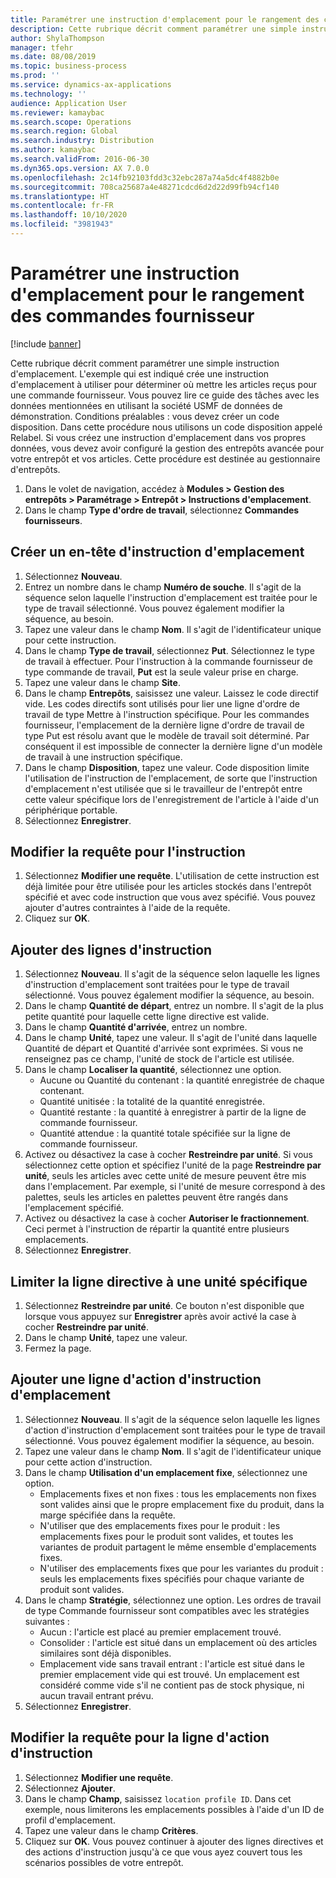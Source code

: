 ```yaml
---
title: Paramétrer une instruction d'emplacement pour le rangement des commandes fournisseur
description: Cette rubrique décrit comment paramétrer une simple instruction d'emplacement.
author: ShylaThompson
manager: tfehr
ms.date: 08/08/2019
ms.topic: business-process
ms.prod: ''
ms.service: dynamics-ax-applications
ms.technology: ''
audience: Application User
ms.reviewer: kamaybac
ms.search.scope: Operations
ms.search.region: Global
ms.search.industry: Distribution
ms.author: kamaybac
ms.search.validFrom: 2016-06-30
ms.dyn365.ops.version: AX 7.0.0
ms.openlocfilehash: 2c14fb92103fdd3c32ebc287a74a5dc4f4882b0e
ms.sourcegitcommit: 708ca25687a4e48271cdcd6d2d22d99fb94cf140
ms.translationtype: HT
ms.contentlocale: fr-FR
ms.lasthandoff: 10/10/2020
ms.locfileid: "3981943"
---
```

# <a name="set-up-a-location-directive-for-purchase-order-put-away"></a>Paramétrer une instruction d'emplacement pour le rangement des commandes fournisseur

[!include [banner](../../includes/banner.md)]

Cette rubrique décrit comment paramétrer une simple instruction d'emplacement. L'exemple qui est indiqué crée une instruction d'emplacement à utiliser pour déterminer où mettre les articles reçus pour une commande fournisseur. Vous pouvez lire ce guide des tâches avec les données mentionnées en utilisant la société USMF de données de démonstration. Conditions préalables : vous devez créer un code disposition. Dans cette procédure nous utilisons un code disposition appelé Relabel. Si vous créez une instruction d'emplacement dans vos propres données, vous devez avoir configuré la gestion des entrepôts avancée pour votre entrepôt et vos articles. Cette procédure est destinée au gestionnaire d'entrepôts.

1. Dans le volet de navigation, accédez à **Modules > Gestion des entrepôts > Paramétrage > Entrepôt > Instructions d'emplacement**.
2. Dans le champ **Type d'ordre de travail**, sélectionnez **Commandes fournisseurs**.

## <a name="create-a-location-directive-header"></a>Créer un en-tête d'instruction d'emplacement
1. Sélectionnez **Nouveau**.
2. Entrez un nombre dans le champ **Numéro de souche**. Il s'agit de la séquence selon laquelle l'instruction d'emplacement est traitée pour le type de travail sélectionné. Vous pouvez également modifier la séquence, au besoin.  
3. Tapez une valeur dans le champ **Nom**. Il s'agit de l'identificateur unique pour cette instruction.  
4. Dans le champ **Type de travail**, sélectionnez **Put**. Sélectionnez le type de travail à effectuer. Pour l'instruction à la commande fournisseur de type commande de travail, **Put** est la seule valeur prise en charge.  
5. Tapez une valeur dans le champ **Site**.
6. Dans le champ **Entrepôts**, saisissez une valeur. Laissez le code directif vide.  Les codes directifs sont utilisés pour lier une ligne d'ordre de travail de type Mettre à l'instruction spécifique. Pour les commandes fournisseur, l'emplacement de la dernière ligne d'ordre de travail de type Put est résolu avant que le modèle de travail soit déterminé. Par conséquent il est impossible de connecter la dernière ligne d'un modèle de travail à une instruction spécifique.   
7. Dans le champ **Disposition**, tapez une valeur. Code disposition limite l'utilisation de l'instruction de l'emplacement, de sorte que l'instruction d'emplacement n'est utilisée que si le travailleur de l'entrepôt entre cette valeur spécifique lors de l'enregistrement de l'article à l'aide d'un périphérique portable.  
8. Sélectionnez **Enregistrer**.

## <a name="edit-the-query-for-directive"></a>Modifier la requête pour l'instruction
1. Sélectionnez **Modifier une requête**. L'utilisation de cette instruction est déjà limitée pour être utilisée pour les articles stockés dans l'entrepôt spécifié et avec code instruction que vous avez spécifié. Vous pouvez ajouter d'autres contraintes à l'aide de la requête.  
2. Cliquez sur **OK**.

## <a name="add-directive-lines"></a>Ajouter des lignes d'instruction
1. Sélectionnez **Nouveau**. Il s'agit de la séquence selon laquelle les lignes d'instruction d'emplacement sont traitées pour le type de travail sélectionné. Vous pouvez également modifier la séquence, au besoin.  
2. Dans le champ **Quantité de départ**, entrez un nombre. Il s'agit de la plus petite quantité pour laquelle cette ligne directive est valide.  
3. Dans le champ **Quantité d'arrivée**, entrez un nombre.
4. Dans le champ **Unité**, tapez une valeur. Il s'agit de l'unité dans laquelle Quantité de départ et Quantité d'arrivée sont exprimées. Si vous ne renseignez pas ce champ, l'unité de stock de l'article est utilisée.  
5. Dans le champ **Localiser la quantité**, sélectionnez une option.
    - Aucune ou Quantité du contenant : la quantité enregistrée de chaque contenant.  
    - Quantité unitisée : la totalité de la quantité enregistrée.  
    - Quantité restante : la quantité à enregistrer à partir de la ligne de commande fournisseur.  
    - Quantité attendue : la quantité totale spécifiée sur la ligne de commande fournisseur.  
6. Activez ou désactivez la case à cocher **Restreindre par unité**. Si vous sélectionnez cette option et spécifiez l'unité de la page **Restreindre par unité**, seuls les articles avec cette unité de mesure peuvent être mis dans l'emplacement. Par exemple, si l'unité de mesure correspond à des palettes, seuls les articles en palettes peuvent être rangés dans l'emplacement spécifié.  
7. Activez ou désactivez la case à cocher **Autoriser le fractionnement**. Ceci permet à l'instruction de répartir la quantité entre plusieurs emplacements.  
8. Sélectionnez **Enregistrer**.

## <a name="restrict-the-directive-line-to-a-specific-unit"></a>Limiter la ligne directive à une unité spécifique
1. Sélectionnez **Restreindre par unité**. Ce bouton n'est disponible que lorsque vous appuyez sur **Enregistrer** après avoir activé la case à cocher **Restreindre par unité**.  
2. Dans le champ **Unité**, tapez une valeur.
3. Fermez la page.

## <a name="add-a-location-directive-action-line"></a>Ajouter une ligne d'action d'instruction d'emplacement
1. Sélectionnez **Nouveau**. Il s'agit de la séquence selon laquelle les lignes d'action d'instruction d'emplacement sont traitées pour le type de travail sélectionné. Vous pouvez également modifier la séquence, au besoin.  
2. Tapez une valeur dans le champ **Nom**. Il s'agit de l'identificateur unique pour cette action d'instruction.  
3. Dans le champ **Utilisation d'un emplacement fixe**, sélectionnez une option.
    - Emplacements fixes et non fixes : tous les emplacements non fixes sont valides ainsi que le propre emplacement fixe du produit, dans la marge spécifiée dans la requête.  
    - N'utiliser que des emplacements fixes pour le produit : les emplacements fixes pour le produit sont valides, et toutes les variantes de produit partagent le même ensemble d'emplacements fixes.  
    - N'utiliser des emplacements fixes que pour les variantes du produit : seuls les emplacements fixes spécifiés pour chaque variante de produit sont valides.  
4. Dans le champ **Stratégie**, sélectionnez une option. Les ordres de travail de type Commande fournisseur sont compatibles avec les stratégies suivantes : 
    - Aucun : l'article est placé au premier emplacement trouvé.  
    - Consolider : l'article est situé dans un emplacement où des articles similaires sont déjà disponibles.  
    - Emplacement vide sans travail entrant : l'article est situé dans le premier emplacement vide qui est trouvé. Un emplacement est considéré comme vide s'il ne contient pas de stock physique, ni aucun travail entrant prévu.  
5. Sélectionnez **Enregistrer**.

## <a name="edit-the-query-for-directive-action-line"></a>Modifier la requête pour la ligne d'action d'instruction
1. Sélectionnez **Modifier une requête**.
2. Sélectionnez **Ajouter**.
3. Dans le champ **Champ**, saisissez `location profile ID`. Dans cet exemple, nous limiterons les emplacements possibles à l'aide d'un ID de profil d'emplacement.  
4. Tapez une valeur dans le champ **Critères**.
5. Cliquez sur **OK**. Vous pouvez continuer à ajouter des lignes directives et des actions d'instruction jusqu'à ce que vous ayez couvert tous les scénarios possibles de votre entrepôt.  

